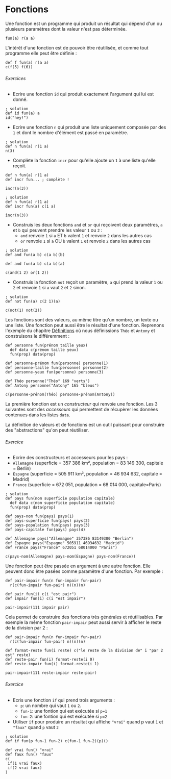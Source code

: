 # Fonctions

Une fonction est un programme qui produit un résultat qui dépend
d'un ou plusieurs paramètres dont la valeur n'est pas déterminée.

```hey
fun(a) r(a a)
```

L'intérêt d'une fonction est de pouvoir être réutilisée, et comme tout programme
elle peut être définie :

```hey
def f fun(a) r(a a)
c(f(5) f(6))
```

###### Exercices

  - Ecrire une fonction `id` qui produit exactement l'argument qui lui est donné.

```hey
; solution
def id fun(a) a
id("hey!")
```

  - Ecrire une fonction `n` qui produit une liste uniquement composée par des `1`
 et dont le nombre d'élément est passé en paramètre.

```hey
; solution
def n fun(a) r(1 a)
n(3)
```

  - Complète la fonction `incr` pour qu'elle ajoute un `1` à une liste qu'elle reçoit.

```hey
def n fun(a) r(1 a)
def incr fun... ; complète !

incr(n(3))
```

```hey
; solution
def n fun(a) r(1 a)
def incr fun(a) c(1 a)

incr(n(3))
```

  - Construis les deux fonctions `and` et `or` qui reçoivent deux paramètres,
  `a` et `b` qui peuvent prendre les valeur `1` ou `2` :
    - `and` renvoie `1` si `a` ET `b` valent `1` et renvoie `2` dans les autres cas
    - `or` renvoie `1` si `a` OU `b` valent `1` et renvoie `2` dans les autres cas
    
```hey
; solution
def and fun(a b) c(a b)(b)

def and fun(a b) c(a b)(a)

c(and(1 2) or(1 2))
```

  - Construis la fonction `not` reçoit un paramètre, `a` 
  qui prend la valeur `1` ou `2` et renvoie `1` si `a` vaut `2` et `2` sinon.
  
```hey
; solution
def not fun(a) c(2 1)(a)

c(not(1) not(2))
```

  
Les fonctions sont des valeurs, au même titre qu'un nombre, un texte ou une liste.
Une fonction peut aussi être le résultat d'une fonction.
Reprenons l'exemple du chapitre [Définitions](/?title=5+-+Définitions)
où nous définissions `Théo` et `Antony` et construisons le différemment :

```hey
def personne fun(prénom taille yeux)
  def data c(prénom taille yeux)
  fun(prop) data(prop)

def personne-prénom fun(personne) personne(1)
def personne-taille fun(personne) personne(2)
def personne-yeux fun(personne) personne(3)
  
def Théo personne("Théo" 169 "verts")
def Antony personne("Antony" 165 "bleus")

c(personne-prénom(Théo) personne-prénom(Antony))
```

La première fonction est un *constructeur* qui renvoie une fonction.
Les 3 suivantes sont des *accesseurs* qui permettent de récupèrer les données contenues dans les listes `data`.

La définition de valeurs et de fonctions est un outil puissant pour construire des "abstractions" qu'on peut réutiliser.

###### Exercice

 - Ecrire des constructeurs et accesseurs pour les pays :
 - `Allemagne` (superficie = 357 386 km², population = 83 149 300, capitale = Berlin)
 - `Espagne` (superficie = 505 911 km², population = 46 934 632, capitale = Madrid)
 - `France` (superficie = 672 051, population = 68 014 000, capitale=Paris)
 
```hey
; solution
def pays fun(nom superficie population capitale)
  def data c(nom superficie population capitale)
  fun(prop) data(prop)

def pays-nom fun(pays) pays(1)
def pays-superficie fun(pays) pays(2)
def pays-population fun(pays) pays(3)
def pays-capitale fun(pays) pays(4)

def Allemagne pays("Allemagne" 357386 83149300 "Berlin")
def Espagne pays("Espagne" 505911 46934632 "Madrid")
def France pays("France" 672051 68014000 "Paris")

c(pays-nom(Allemagne) pays-nom(Espagne) pays-nom(France))
```

Une fonction peut être passée en argument à une autre fonction.
Elle peuvent donc être pasées comme paramètre d'une fonction. Par exemple :

```hey
def pair-impair fun(n fun-impair fun-pair)
  r(c(fun-impair fun-pair) n)(n)(n)
  
def pair fun(i) c(i "est pair")
def impair fun(i) c(i "est impair")

pair-impair(111 impair pair)
```

Cela permet de construire des fonctions très générales et réutilisables.
Par exemple la même fonction `pair-impair` peut aussi servir à afficher le reste de la division par 2 :

```hey
def pair-impair fun(n fun-impair fun-pair)
  r(c(fun-impair fun-pair) n)(n)(n)
  
def format-reste fun(i reste) c("le reste de la division de" i "par 2 est" reste)
def reste-pair fun(i) format-reste(i 0)
def reste-impair fun(i) format-reste(i 1)

pair-impair(111 reste-impair reste-pair)
```

###### Exercice

 - Ecris une fonction `if` qui prend trois arguments :
   - `p`: un nombre qui vaut `1` ou `2`.
   - `fun-1`: une fontion qui est exécutée si `p=1`
   - `fun-2`: une fontion qui est exécutée si `p=2`
 - Utiliser `if` pour produire un résultat qui affiche
  `"vrai"` quand p vaut `1` et `"faux"` quand `p` vaut `2`
   
```hey
; solution
def if fun(p fun-1 fun-2) c(fun-1 fun-2)(p)()

def vrai fun() "vrai"
def faux fun() "faux"
c( 
 if(1 vrai faux)
 if(2 vrai faux)
)
```
